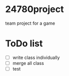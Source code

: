 # 24780project
team project for a game

# ToDo list
- [ ] write class individually
- [ ] merge all class
- [ ] test

